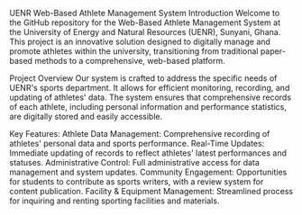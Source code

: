 UENR Web-Based Athlete Management System
Introduction
Welcome to the GitHub repository for the Web-Based Athlete Management System at the University of Energy and Natural Resources (UENR), Sunyani, Ghana. This project is an innovative solution designed to digitally manage and promote athletes within the university, transitioning from traditional paper-based methods to a comprehensive, web-based platform.

Project Overview
Our system is crafted to address the specific needs of UENR's sports department. It allows for efficient monitoring, recording, and updating of athletes' data. The system ensures that comprehensive records of each athlete, including personal information and performance statistics, are digitally stored and easily accessible.

Key Features:
Athlete Data Management: Comprehensive recording of athletes' personal data and sports performance.
Real-Time Updates: Immediate updating of records to reflect athletes' latest performances and statuses.
Administrative Control: Full administrative access for data management and system updates.
Community Engagement: Opportunities for students to contribute as sports writers, with a review system for content publication.
Facility & Equipment Management: Streamlined process for inquiring and renting sporting facilities and materials.

